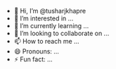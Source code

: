 - 👋 Hi, I’m @tusharjkhapre
- 👀 I’m interested in ...
- 🌱 I’m currently learning ...
- 💞️ I’m looking to collaborate on ...
- 📫 How to reach me ...
- 😄 Pronouns: ...
- ⚡ Fun fact: ...

<!---
tusharjkhapre/tusharjkhapre is a ✨ special ✨ repository because its `README.md` (this file) appears on your GitHub profile.
You can click the Preview link to take a look at your changes.
--->
